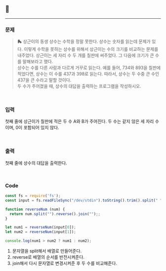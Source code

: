 ## 📮 
---

### 문제
> **🛼** 상근이의 동생 상수는 수학을 정말 못한다. 상수는 숫자를 읽는데 문제가 있다. 이렇게 수학을 못하는 상수를 위해서 상근이는 수의 크기를 비교하는 문제를 내주었다. 상근이는 세 자리 수 두 개를 칠판에 써주었다. 그 다음에 크기가 큰 수를 말해보라고 했다.   
상수는 수를 다른 사람과 다르게 거꾸로 읽는다. 예를 들어, 734와 893을 칠판에 적었다면, 상수는 이 수를 437과 398로 읽는다. 따라서, 상수는 두 수중 큰 수인 437을 큰 수라고 말할 것이다.   
두 수가 주어졌을 때, 상수의 대답을 출력하는 프로그램을 작성하시오.

<br />

### 입력
첫째 줄에 상근이가 칠판에 적은 두 수 A와 B가 주어진다. 두 수는 같지 않은 세 자리 수이며, 0이 포함되어 있지 않다.

<br />

### 출력
첫째 줄에 상수의 대답을 출력한다.

<br />

### Code
```javascript
const fs = require('fs');
const input = fs.readFileSync("/dev/stdin").toString().trim().split(" ");

function reverseNum (num) {
  return num.split("").reverse().join("");;
}

let num1 = reverseNum(input[0]);
let num2 = reverseNum(input[1]);

console.log(num1 > num2 ? num1 : num2);
```
1. 문자열을 split해서 배열로 만들어준다. 
2. reverse로 배열의 순서를 반전시켜준다. 
3. join해서 다시 문자열로 변경시켜준 후 두 수를 비교해준다. 